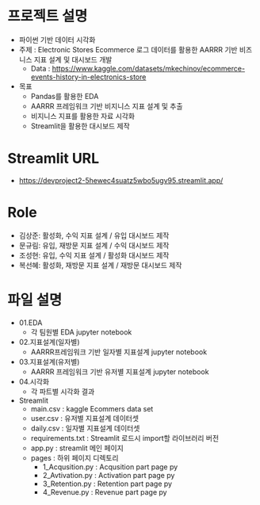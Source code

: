 # 프로젝트 설명
- 파이썬 기반 데이터 시각화
- 주제 : Electronic Stores Ecommerce 로그 데이터를 활용한 AARRR 기반 비즈니스 지표 설계 및 대시보드 개발
	- Data : https://www.kaggle.com/datasets/mkechinov/ecommerce-events-history-in-electronics-store
- 목표
  - Pandas를 활용한 EDA
  - AARRR 프레임워크 기반 비지니스 지표 설계 및 추출
  - 비지니스 지표를 활용한 자료 시각화
  - Streamlit을 활용한 대시보드 제작
    
# Streamlit URL
- https://devproject2-5hewec4suatz5wbo5ugv95.streamlit.app/
  
# Role
- 김상준: 활성화, 수익 지표 설계 / 유입 대시보드 제작
- 문규림: 유입, 재방문 지표 설계 / 수익 대시보드 제작
- 조성현: 유입, 수익 지표 설계 / 활성화 대시보드 제작
- 복선혜: 활성화, 재방문 지표 설계 / 재방문 대시보드 제작
  
# 파일 설명
- 01.EDA
	- 각 팀원별 EDA jupyter notebook
- 02.지표설계(일자별)
	- AARRR프레임워크 기반 일자별 지표설계 jupyter notebook
- 03.지표설계(유저별)
	- AARRR 프레임워크 기반 유저별 지표설계 jupyter notebook
- 04.시각화
	- 각 파트별 시각화 결과
- Streamlit
	- main.csv : kaggle Ecommers data set 
	- user.csv : 유저별 지표설계 데이터셋
  - daily.csv : 일자별 지표설계 데이터셋
  - requirements.txt : Streamlit 로드시 import할 라이브러리 버전
  - app.py : streamlit 메인 페이지
  - pages : 하위 페이지 디렉토리
 	- 1_Acqusition.py : Acqusition part page py
	- 2_Avtivation.py : Activation part page py
	- 3_Retention.py : Retention part page py
	- 4_Revenue.py : Revenue part page py
